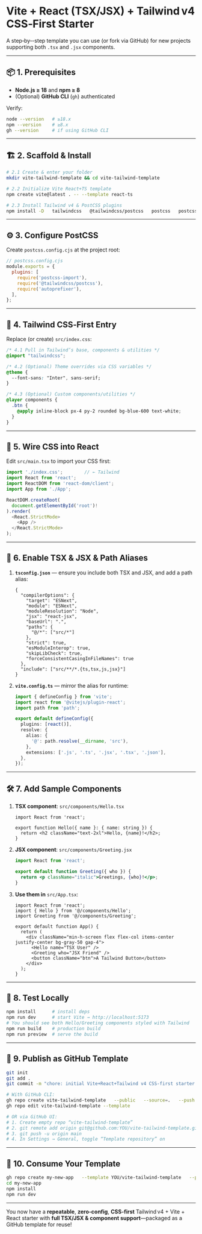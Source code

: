 # Vite + React (TSX/JSX) + Tailwind v4 CSS‑First Starter

A step‑by‑-step template you can use (or fork via GitHub) for new projects supporting both `.tsx` and `.jsx` components.

---

## 📦 1. Prerequisites

- **Node.js ≥ 18** and **npm ≥ 8**  
- (Optional) **GitHub CLI** (`gh`) authenticated  

Verify:

```bash
node --version   # ≥18.x
npm --version    # ≥8.x
gh --version     # if using GitHub CLI
```

---

## 🏗 2. Scaffold & Install

```bash
# 2.1 Create & enter your folder
mkdir vite-tailwind-template && cd vite-tailwind-template

# 2.2 Initialize Vite React+TS template
npm create vite@latest . -- --template react-ts

# 2.3 Install Tailwind v4 & PostCSS plugins
npm install -D   tailwindcss   @tailwindcss/postcss   postcss   postcss-import   autoprefixer
```

---

## ⚙️ 3. Configure PostCSS

Create `postcss.config.cjs` at the project root:

```js
// postcss.config.cjs
module.exports = {
  plugins: [
    require('postcss-import'),
    require('@tailwindcss/postcss'),
    require('autoprefixer'),
  ],
};
```

---

## 🎨 4. Tailwind CSS‑First Entry

Replace (or create) `src/index.css`:

```css
/* 4.1 Pull in Tailwind’s base, components & utilities */
@import "tailwindcss";

/* 4.2 (Optional) Theme overrides via CSS variables */
@theme {
  --font-sans: "Inter", sans-serif;
}

/* 4.3 (Optional) Custom components/utilities */
@layer components {
  .btn {
    @apply inline-block px-4 py-2 rounded bg-blue-600 text-white;
  }
}
```

---

## 🔗 5. Wire CSS into React

Edit `src/main.tsx` to import your CSS first:

```ts
import './index.css';        // ← Tailwind
import React from 'react';
import ReactDOM from 'react-dom/client';
import App from './App';

ReactDOM.createRoot(
  document.getElementById('root')!
).render(
  <React.StrictMode>
    <App />
  </React.StrictMode>
);
```

---

## 🧩 6. Enable TSX & JSX & Path Aliases

1. **`tsconfig.json`** — ensure you include both TSX and JSX, and add a path alias:

   ```jsonc
   {
     "compilerOptions": {
       "target": "ESNext",
       "module": "ESNext",
       "moduleResolution": "Node",
       "jsx": "react-jsx",
       "baseUrl": ".",
       "paths": {
         "@/*": ["src/*"]
       },
       "strict": true,
       "esModuleInterop": true,
       "skipLibCheck": true,
       "forceConsistentCasingInFileNames": true
     },
     "include": ["src/**/*.{ts,tsx,js,jsx}"]
   }
   ```

2. **`vite.config.ts`** — mirror the alias for runtime:

   ```ts
   import { defineConfig } from 'vite';
   import react from '@vitejs/plugin-react';
   import path from 'path';

   export default defineConfig({
     plugins: [react()],
     resolve: {
       alias: {
         '@': path.resolve(__dirname, 'src'),
       },
       extensions: ['.js', '.ts', '.jsx', '.tsx', '.json'],
     },
   });
   ```

---

## 🛠 7. Add Sample Components

1. **TSX component**: `src/components/Hello.tsx`

   ```tsx
   import React from 'react';

   export function Hello({ name }: { name: string }) {
     return <h2 className="text-2xl">Hello, {name}!</h2>;
   }
   ```

2. **JSX component**: `src/components/Greeting.jsx`

   ```jsx
   import React from 'react';

   export default function Greeting({ who }) {
     return <p className="italic">Greetings, {who}!</p>;
   }
   ```

3. **Use them in** `src/App.tsx`:

   ```tsx
   import React from 'react';
   import { Hello } from '@/components/Hello';
   import Greeting from '@/components/Greeting';

   export default function App() {
     return (
       <div className="min-h-screen flex flex-col items-center justify-center bg-gray-50 gap-4">
         <Hello name="TSX User" />
         <Greeting who="JSX Friend" />
         <button className="btn">A Tailwind Button</button>
       </div>
     );
   }
   ```

---

## 🚀 8. Test Locally

```bash
npm install      # install deps
npm run dev      # start Vite → http://localhost:5173
# You should see both Hello/Greeting components styled with Tailwind
npm run build    # production build
npm run preview  # serve the build
```

---

## 🎁 9. Publish as GitHub Template

```bash
git init
git add .
git commit -m "chore: initial Vite+React+Tailwind v4 CSS‑first starter with TSX/JSX support"

# With GitHub CLI:
gh repo create vite-tailwind-template   --public   --source=.   --push
gh repo edit vite-tailwind-template --template

# OR via GitHub UI:
# 1. Create empty repo “vite-tailwind-template”
# 2. git remote add origin git@github.com:YOU/vite-tailwind-template.git
# 3. git push -u origin main
# 4. In Settings → General, toggle “Template repository” on
```

---

## 📄 10. Consume Your Template

```bash
gh repo create my-new-app   --template YOU/vite-tailwind-template   --public   --clone
cd my-new-app
npm install
npm run dev
```

---

You now have a **repeatable**, **zero‑config**, **CSS‑first** Tailwind v4 + Vite + React starter with **full TSX/JSX & component support**—packaged as a GitHub template for reuse!

